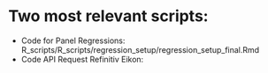 # Two most relevant scripts: 

- Code for Panel Regressions: R_scripts/R_scripts/regression_setup/regression_setup_final.Rmd
- Code API Request Refinitiv Eikon:
